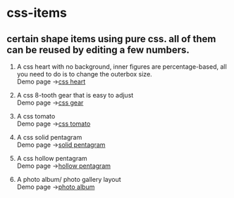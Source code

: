 # css-items

## certain shape items using pure css. all of them can be reused by editing a few numbers.

1. A css heart with no background, inner figures are percentage-based, all you need to do is to change the outerbox size.    
Demo page ->[css heart](https://www.houzhenni.com/cssitem/css-heart.html)

2. A css 8-tooth gear that is easy to adjust    
Demo page ->[css gear](https://www.houzhenni.com/cssitem/css-gear.html)

3. A css tomato    
Demo page ->[css tomato](https://www.houzhenni.com/cssitem/css-tomato.html)

4. A css solid pentagram    
Demo page ->[solid pentagram](https://www.houzhenni.com/cssitem/css-solid-pentagram.html)

5. A css hollow pentagram    
Demo page ->[hollow pentagram](https://www.houzhenni.com/cssitem/css-hollow-pentagram.html)

6. A photo album/ photo gallery layout    
Demo page ->[photo album](https://www.houzhenni.com/cssitem/photoalbum.html)
